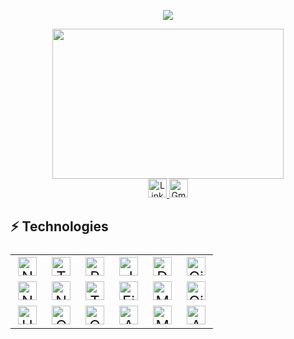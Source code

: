 <!--💬GREETINGSTITLE / 🌐WEBSITE: https://github.com/denvercoder1/readme-typing-svg -->
<p align="center">
<img src="https://readme-typing-svg.herokuapp.com?font=Orbitron&size=40&color=%2379A500&height=67&duration=3000&center=true&lines=%F0%9F%85%B6%F0%9F%86%81%F0%9F%85%B4%F0%9F%85%B4%F0%9F%86%83%F0%9F%85%B8%F0%9F%85%BD%F0%9F%85%B6%F0%9F%86%82">

<!--🖼️RICK-->
  
<p align="center">
  
  <div align="center"> 
<img src="https://c.tenor.com/p7IgwS17V0sAAAAC/rtj-rick-and-morty.gif" height="240" width="370">
  </div>

<!-- <div align="center">
<img src="https://github-readme-stats.vercel.app/api/top-langs/?username=zedysh&layout=compact&theme=onedark&langs_count=15"/>
</div> -->

<div align="center">
  <div style="text-align: center;">
    <a href="https://www.linkedin.com/in/demetre-turabelidze/" target="_blank">
      <img src="https://img.shields.io/badge/-Email-blue?style=flat-square&logo=Linkedin&logoColor=white" alt="LinkedIn" height="30" />
    </a>
    <a href="mailto:turabelidze.demetre@gmail.com" target="_blank">
      <img src="https://img.shields.io/badge/-LinkedIn-c14438?style=flat-square&logo=Gmail&logoColor=white" alt="Gmail" height="30" />
    </a>
  </div>
</div>


## ⚡ Technologies

<div align="center">
  <table style="width: 100%; text-align: center; font-size: 24px;">
    <tr>
      <!-- ⚡ Technologies -->
      <td><img src="https://img.shields.io/badge/-Nextjs-black?style=flat-square&logo=Next.js" alt="Nextjs" height="30" /></td>
      <td><img src="https://img.shields.io/badge/-TypeScript-black?style=flat-square&logo=typescript" alt="TypeScript" height="30" /></td>
      <td><img src="https://img.shields.io/badge/-React-black?style=flat-square&logo=react" alt="React" height="30" /></td>
      <td><img src="https://img.shields.io/badge/-JavaScript-black?style=flat-square&logo=javascript" alt="JavaScript" height="30" /></td>
      <td><img src="https://img.shields.io/badge/-Docker-black?style=flat-square&logo=docker" alt="Docker" height="30" /></td>
      <td><img src="https://img.shields.io/badge/-GitHub-181717?style=flat-square&logo=github" alt="GitHub" height="30" /></td>
    </tr>
    <tr>
      <td><img src="https://img.shields.io/badge/-Nodejs-black?style=flat-square&logo=Node.js" alt="Nodejs" height="30" /></td>
      <td><img src="https://img.shields.io/badge/-NestJs-ea2845?style=flat-square&logo=nestjs&logoColor=white" alt="Nestjs" height="30" /></td>
      <td><img src="https://img.shields.io/badge/-Threejs-black?style=flat-square&logo=Three.js" alt="Threejs" height="30" /></td>
      <td><img src="https://img.shields.io/badge/-Figma-black?style=flat-square&logo=Figma" alt="Figma" height="30" /></td>
      <td><img src="https://img.shields.io/badge/-MongoDB-black?style=flat-square&logo=mongodb" alt="MongoDB" height="30" /></td>
      <td><img src="https://img.shields.io/badge/-Git-black?style=flat-square&logo=git" alt="Git" height="30" /></td>
    </tr>
    <tr>
      <td><img src="https://img.shields.io/badge/-HTML5-black?style=flat-square&logo=html5&logoColor=E34F26" alt="HTML5" height="30" /></td>
      <td><img src="https://img.shields.io/badge/-CSS3-black?style=flat-square&logo=css3&logoColor=1572B6" alt="CSS3" height="30" /></td>
      <td><img src="https://img.shields.io/badge/-GraphQL-E10098?style=flat-square&logo=graphql" alt="GraphQL" height="30" /></td>
      <td><img src="https://img.shields.io/badge/-Apollo%20GraphQL-311C87?style=flat-square&logo=apollo-graphql" alt="Apollo GraphQL" height="30" /></td>
      <td><img src="https://img.shields.io/badge/-MySQL-black?style=flat-square&logo=mysql" alt="MySQL" height="30" /></td>
      <td><img src="https://img.shields.io/badge/Amazon%20AWS-232F3E?style=flat-square&logo=amazon-aws" alt="Amazon AWS" height="30" /></td>
    </tr>
  </table>
</div>



<!-- ![Bootstrap](https://img.shields.io/badge/-Bootstrap-563D7C?style=flat-square&logo=bootstrap)

      <td><img src="https://img.shields.io/badge/-PostgreSQL-336791?style=flat-square&logo=postgresql" alt="PostgreSQL" /></td>
![ElasticSearch](https://img.shields.io/badge/-ElasticSearch-005571?style=flat-square&logo=elasticsearch)
![Redis](https://img.shields.io/badge/-Redis-black?style=flat-square&logo=Redis)
![Heroku](https://img.shields.io/badge/-Heroku-430098?style=flat-square&logo=heroku)
![DigitalOcean](https://img.shields.io/badge/-Digital%20Ocean-darkblue?style=flat-square&logo=digitalocean)
![C++](https://img.shields.io/badge/-C++-00599C?style=flat-square&logo=c)
![Java](https://img.shields.io/badge/-java-E34A86?style=flat-square&logo=java)
![Microsoft Azure](https://img.shields.io/badge/Microsoft%20Azure-232F7E?style=flat-square&logo=microsoft-azure)
![Google Cloud](https://img.shields.io/badge/Google%20Cloud-black?style=flat-square&logo=google-cloud)
![GitLab](https://img.shields.io/badge/-GitLab-FCA121?style=flat-square&logo=gitlab)
![Python](https://img.shields.io/badge/-Python-black?style=flat-square&logo=Python)
![Raspberry Pi](https://img.shields.io/badge/-Raspberry%20Pi-C51A4A?style=flat-square&logo=Raspberry-Pi) -->

